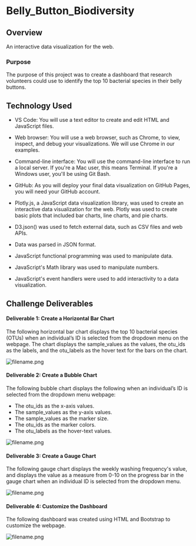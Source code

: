 # Belly_Button_Biodiversity

## Overview

An interactive data visualization for the web. 

### Purpose

The purpose of this project was to create a dashboard that research volunteers could use to identify the top 10 bacterial species in their belly buttons.

## Technology Used

- VS Code: You will use a text editor to create and edit HTML and JavaScript files.
- Web browser: You will use a web browser, such as Chrome, to view, inspect, and debug your visualizations. We will use Chrome in our examples.
- Command-line interface: You will use the command-line interface to run a local server. If you're a Mac user, this means Terminal. If you're a Windows user, you'll be using Git Bash.
- GitHub: As you will deploy your final data visualization on GitHub Pages, you will need your GitHub account.


- Plotly.js, a JavaScript data visualization library, was used to create an interactive data visualization for the web. Plotly was used to create basic plots that included bar charts, line charts, and pie charts.
- D3.json() was used to fetch external data, such as CSV files and web APIs.
- Data was parsed in JSON format.
- JavaScript functional programming was used to manipulate data.
- JavaScript's Math library was used to manipulate numbers.
- JavaScript's event handlers were used to add interactivity to a data visualization.

## Challenge Deliverables

#### Deliverable 1: Create a Horizontal Bar Chart

The following horizontal bar chart displays the top 10 bacterial species (OTUs) when an individual’s ID is selected from the dropdown menu on the webpage. The chart displays the sample_values as the values, the otu_ids as the labels, and the otu_labels as the hover text for the bars on the chart.

![filename.png](https://github.com/KimberlyCrawford/Belly_Button_Biodiversity/blob/main/filename.png)

#### Deliverable 2: Create a Bubble Chart 

The following bubble chart displays the following when an individual’s ID is selected from the dropdown menu webpage: 

- The otu_ids as the x-axis values.
- The sample_values as the y-axis values.
- The sample_values as the marker size.
- The otu_ids as the marker colors.
- The otu_labels as the hover-text values.

![filename.png](https://github.com/KimberlyCrawford/Belly_Button_Biodiversity/blob/main/filename.png)

#### Deliverable 3: Create a Gauge Chart

The following gauge chart displays the weekly washing frequency's value, and displays the value as a measure from 0-10 on the progress bar in the gauge chart when an individual ID is selected from the dropdown menu.

![filename.png](https://github.com/KimberlyCrawford/Belly_Button_Biodiversity/blob/main/filename.png)

#### Deliverable 4: Customize the Dashboard

The following dashboard was created using HTML and Bootstrap to customize the webpage.

![filename.png](https://github.com/KimberlyCrawford/Belly_Button_Biodiversity/blob/main/filename.png)

